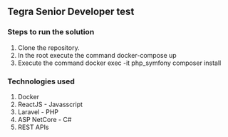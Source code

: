 ## Tegra Senior Developer test

### Steps to run the solution

1. Clone the repository.
2. In the root execute the command docker-compose up
3. Execute the command docker exec -it php_symfony composer install

### Technologies used

1. Docker
2. ReactJS - Javasscript
3. Laravel - PHP
4. ASP NetCore - C#
5. REST APIs
